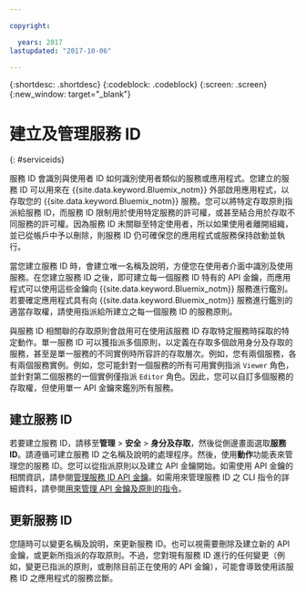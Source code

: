 ```yaml
---

copyright:

  years: 2017
lastupdated: "2017-10-06"

---
```


{:shortdesc: .shortdesc}
{:codeblock: .codeblock}
{:screen: .screen}
{:new_window: target="_blank"}

# 建立及管理服務 ID
{: #serviceids}

服務 ID 會識別與使用者 ID 如何識別使用者類似的服務或應用程式。您建立的服務 ID 可以用來在 {{site.data.keyword.Bluemix_notm}} 外部啟用應用程式，以存取您的 {{site.data.keyword.Bluemix_notm}} 服務。您可以將特定存取原則指派給服務 ID，而服務 ID 限制用於使用特定服務的許可權，或甚至結合用於存取不同服務的許可權。因為服務 ID 未關聯至特定使用者，所以如果使用者離開組織，並已從帳戶中予以刪除，則服務 ID 仍可確保您的應用程式或服務保持啟動並執行。

當您建立服務 ID 時，會建立唯一名稱及說明，方便您在使用者介面中識別及使用服務。在您建立服務 ID 之後，即可建立每一個服務 ID 特有的 API 金鑰，而應用程式可以使用這些金鑰向 {{site.data.keyword.Bluemix_notm}} 服務進行鑑別。若要確定應用程式具有向 {{site.data.keyword.Bluemix_notm}} 服務進行鑑別的適當存取權，請使用指派給所建立之每一個服務 ID 的服務原則。 

與服務 ID 相關聯的存取原則會啟用可在使用該服務 ID 存取特定服務時採取的特定動作。單一服務 ID 可以獲指派多個原則，以定義在存取多個啟用身分及存取的服務，甚至是單一服務的不同實例時所容許的存取層次。例如，您有兩個服務，各有兩個服務實例。例如，您可能針對一個服務的所有可用實例指派 `Viewer` 角色，並針對第二個服務的一個實例僅指派 `Editor` 角色。因此，您可以自訂多個服務的存取權，但使用單一 API 金鑰來鑑別所有服務。


## 建立服務 ID

若要建立服務 ID，請移至**管理** &gt; **安全** &gt; **身分及存取**，然後從側邊畫面選取**服務 ID**。請遵循可建立服務 ID 之名稱及說明的處理程序。然後，使用**動作**功能表來管理您的服務 ID。您可以從指派原則以及建立 API 金鑰開始。如需使用 API 金鑰的相關資訊，請參閱[管理服務 ID API 金鑰](/docs/iam/serviceid_keys.html#serviceidapikeys)。如需用來管理服務 ID 之 CLI 指令的詳細資料，請參閱[用來管理 API 金鑰及原則的指令](https://console-regional.ng.bluemix.net/docs/cli/reference/bluemix_cli/bx_cli.html#bx_commands_iam)。 

## 更新服務 ID

您隨時可以變更名稱及說明，來更新服務 ID。也可以視需要刪除及建立新的 API 金鑰，或更新所指派的存取原則。不過，您對現有服務 ID 進行的任何變更（例如，變更已指派的原則，或刪除目前正在使用的 API 金鑰），可能會導致使用該服務 ID 之應用程式的服務岔斷。


